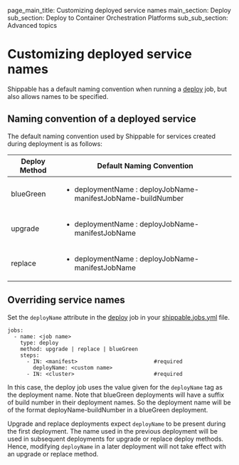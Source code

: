 page_main_title: Customizing deployed service names
main_section: Deploy
sub_section: Deploy to Container Orchestration Platforms
sub_sub_section: Advanced topics

# Customizing deployed service names

Shippable has a default naming convention when running a [deploy](/platform/workflow/job/deploy) job, but also allows names to be specified.

## Naming convention of a deployed service

The default naming convention used by Shippable for services created during deployment is as follows:

| Deploy Method | Default Naming Convention |
|--------------|---------------------------|
| blueGreen | <ul><li>deploymentName : deployJobName-manifestJobName-buildNumber</li><ul> |
| upgrade | <ul><li>deploymentName : deployJobName-manifestJobName</li><ul> |
| replace | <ul><li>deploymentName : deployJobName-manifestJobName</li><ul> |

## Overriding service names

Set the `deployName` attribute in the [deploy](/platform/workflow/job/deploy) job in your [shippable.jobs.yml](/platform/tutorial/workflow/shippable-jobs-yml/) file.

```
jobs:
  - name: <job name>
    type: deploy
    method: upgrade | replace | blueGreen
    steps:
      - IN: <manifest>                        #required
        deployName: <custom name>
      - IN: <cluster>                         #required
```

In this case, the deploy job uses the value given for the `deployName` tag as the deployment name. Note that blueGreen deployments will have a suffix of build number in their deployment names. So the deployment name will be of the format deployName-buildNumber in a blueGreen deployment.

Upgrade and replace deployments expect `deployName` to be present during the first deployment. The name used in the previous deployment will be used in subsequent deployments for upgrade or replace deploy methods. Hence, modifying `deployName` in a later deployment will not take effect with an upgrade or replace method.
